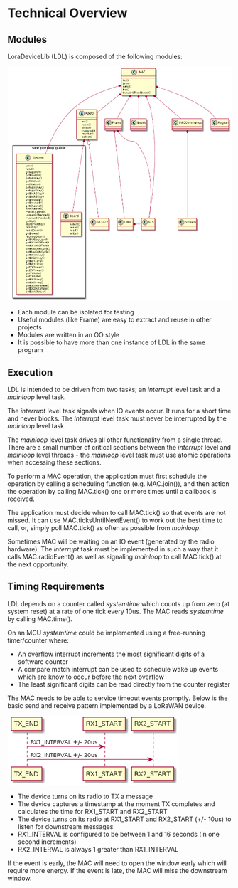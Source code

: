 Technical Overview
==================

## Modules

LoraDeviceLib (LDL) is composed of the following modules:

![image missing](/doc/plantuml/modules.png "LoraDeviceLib Modules")

- Each module can be isolated for testing
- Useful modules (like Frame) are easy to extract and reuse in other projects
- Modules are written in an OO style     
- It is possible to have more than one instance of LDL in the same program
    
## Execution

LDL is intended to be driven from two tasks; an _interrupt_ level task and a _mainloop_ level task. 

The _interrupt_ level task signals when IO events occur. It runs for a short time and never blocks. The _interrupt_ level task must never
be interrupted by the _mainloop_ level task. 

The _mainloop_ level task drives all other functionality from a single thread. 
There are a small number of critical sections between the _interrupt_ level and _mainloop_ level threads - the _mainloop_ level task
must use atomic operations when accessing these sections.

To perform a MAC operation, the application must first schedule the operation by calling a scheduling function (e.g. MAC.join()), and then action the operation
by calling MAC.tick() one or more times until a callback is received. 

The application must decide when to call MAC.tick() so that events are not missed. It can use MAC.ticksUntilNextEvent()
to work out the best time to call, or, simply poll MAC.tick() as often as possible from _mainloop_.

Sometimes MAC will be waiting on an IO event (generated by the radio hardware). The _interrupt_ task must be implemented in such a way
that it calls MAC.radioEvent() as well as signaling _mainloop_ to call MAC.tick() at the next opportunity. 

## Timing Requirements

LDL depends on a counter called _systemtime_ which counts up from zero (at system reset) at a rate of
one tick every 10us. The MAC reads _systemtime_ by calling MAC.time().

On an MCU _systemtime_ could be implemented using a free-running timer/counter where:

- An overflow interrupt increments the most significant digits of a software counter
- A compare match interrupt can be used to schedule wake up events which
  are know to occur before the next overflow
- The least significant digits can be read directly from the counter register
  
The MAC needs to be able to service timeout events promptly. Below is the basic send
and receive pattern implemented by a LoRaWAN device.

![image missing](/doc/plantuml/rx_windows.png "RX Timing")

- The device turns on its radio to TX a message
- The device captures a timestamp at the moment TX completes and calculates the time for RX1_START and RX2_START
- The device turns on its radio at RX1_START and RX2_START (+/- 10us) to listen for downstream messages
- RX1_INTERVAL is configured to be between 1 and 16 seconds (in one second increments)
- RX2_INTERVAL is always 1 greater than RX1_INTERVAL

If the event is early, the MAC will need to open the window early which will require more energy. If the event is late, the MAC
will miss the downstream window.
